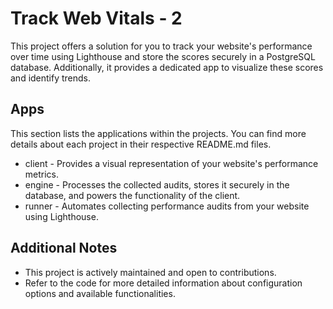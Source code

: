 # Track Web Vitals - 2

This project offers a solution for you to track your website's performance over time using Lighthouse and store the scores securely in a PostgreSQL database. Additionally, it provides a dedicated app to visualize these scores and identify trends.

## Apps

This section lists the applications within the projects. You can find more details about each project in their respective README.md files.

- client - Provides a visual representation of your website's performance metrics.
- engine - Processes the collected audits, stores it securely in the database, and powers the functionality of the client.
- runner - Automates collecting performance audits from your website using Lighthouse.

## Additional Notes

- This project is actively maintained and open to contributions.
- Refer to the code for more detailed information about configuration options and available functionalities.
